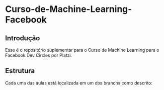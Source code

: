 # Curso-de-Machine-Learning-Facebook
## Introdução
Esse é o repositório suplementar para o Curso de Machine Learning para o Facebook Dev Circles por Platzi.

## Estrutura
Cada uma das aulas está localizada em um dos branchs como descrito:
